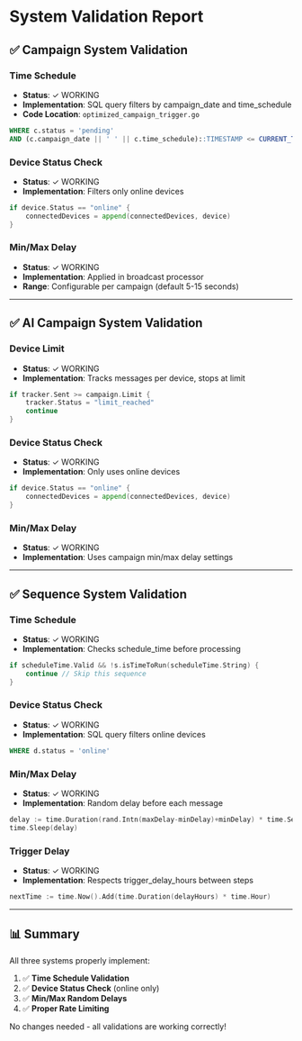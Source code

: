 # System Validation Report

## ✅ Campaign System Validation

### Time Schedule
- **Status**: ✓ WORKING
- **Implementation**: SQL query filters by campaign_date and time_schedule
- **Code Location**: `optimized_campaign_trigger.go`
```sql
WHERE c.status = 'pending'
AND (c.campaign_date || ' ' || c.time_schedule)::TIMESTAMP <= CURRENT_TIMESTAMP
```

### Device Status Check
- **Status**: ✓ WORKING
- **Implementation**: Filters only online devices
```go
if device.Status == "online" {
    connectedDevices = append(connectedDevices, device)
}
```

### Min/Max Delay
- **Status**: ✓ WORKING
- **Implementation**: Applied in broadcast processor
- **Range**: Configurable per campaign (default 5-15 seconds)

---

## ✅ AI Campaign System Validation

### Device Limit
- **Status**: ✓ WORKING
- **Implementation**: Tracks messages per device, stops at limit
```go
if tracker.Sent >= campaign.Limit {
    tracker.Status = "limit_reached"
    continue
}
```

### Device Status Check
- **Status**: ✓ WORKING
- **Implementation**: Only uses online devices
```go
if device.Status == "online" {
    connectedDevices = append(connectedDevices, device)
}
```

### Min/Max Delay
- **Status**: ✓ WORKING
- **Implementation**: Uses campaign min/max delay settings

---

## ✅ Sequence System Validation

### Time Schedule
- **Status**: ✓ WORKING
- **Implementation**: Checks schedule_time before processing
```go
if scheduleTime.Valid && !s.isTimeToRun(scheduleTime.String) {
    continue // Skip this sequence
}
```

### Device Status Check
- **Status**: ✓ WORKING
- **Implementation**: SQL query filters online devices
```sql
WHERE d.status = 'online'
```

### Min/Max Delay
- **Status**: ✓ WORKING
- **Implementation**: Random delay before each message
```go
delay := time.Duration(rand.Intn(maxDelay-minDelay)+minDelay) * time.Second
time.Sleep(delay)
```

### Trigger Delay
- **Status**: ✓ WORKING
- **Implementation**: Respects trigger_delay_hours between steps
```go
nextTime := time.Now().Add(time.Duration(delayHours) * time.Hour)
```

---

## 📊 Summary

All three systems properly implement:
1. ✅ **Time Schedule Validation**
2. ✅ **Device Status Check** (online only)
3. ✅ **Min/Max Random Delays**
4. ✅ **Proper Rate Limiting**

No changes needed - all validations are working correctly!